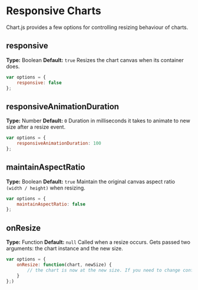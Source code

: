 # Responsive Charts

Chart.js provides a few options for controlling resizing behaviour of charts.

## responsive
**Type:** Boolean
**Default:** `true`
Resizes the chart canvas when its container does.

```javascript
var options = {
    responsive: false
};
```

## responsiveAnimationDuration
**Type:** Number
**Default:** `0`
Duration in milliseconds it takes to animate to new size after a resize event.

```javascript
var options = {
    responsiveAnimationDuration: 100
};
```

## maintainAspectRatio
**Type:** Boolean
**Default:** `true`
Maintain the original canvas aspect ratio `(width / height)` when resizing.

```javascript
var options = {
    maintainAspectRatio: false
};
```

## onResize
**Type:** Function
**Default:** `null`
Called when a resize occurs. Gets passed two arguments: the chart instance and the new size.

```javascript
var options = {
    onResize: function(chart, newSize) {
        // the chart is now at the new size. If you need to change configurations you could do it here.
    }
};)
```